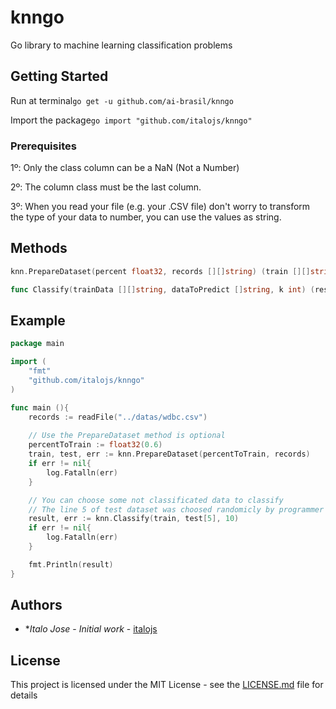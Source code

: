 # knngo

Go library to machine learning classification problems

## Getting Started

Run at terminal``` go get -u github.com/ai-brasil/knngo  ```

Import the package```go import "github.com/italojs/knngo"   ```

### Prerequisites

1º: Only the class column can be a NaN (Not a Number)

2º: The column class must be the last column.

3º: When you read your file (e.g. your .CSV file) don't worry to transform the type of your data to number, you can use the values as string.

## Methods

```go 
knn.PrepareDataset(percent float32, records [][]string) (train [][]string, test [][]string, err error)  
```

```go
func Classify(trainData [][]string, dataToPredict []string, k int) (result string, err error)
```

## Example

```go
package main

import (
	"fmt"
	"github.com/italojs/knngo"
)

func main (){
	records := readFile("../datas/wdbc.csv")
	
	// Use the PrepareDataset method is optional
	percentToTrain := float32(0.6)
	train, test, err := knn.PrepareDataset(percentToTrain, records)
	if err != nil{
		log.Fatalln(err)
	}

	// You can choose some not classificated data to classify
	// The line 5 of test dataset was choosed randomicly by programmer just to example
	result, err := knn.Classify(train, test[5], 10)
	if err != nil{
		log.Fatalln(err)
	}

	fmt.Println(result)
}
```

## Authors

* **Italo Jose* - *Initial work* - [italojs](https://github.com/italojs)

## License

This project is licensed under the MIT License - see the [LICENSE.md](LICENSE.md) file for details
